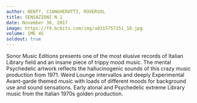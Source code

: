 ```yaml
---
author: NENTY, CIANGHEROTTI, ROVERSOL
title: SENSAZIONI N​.​1
date: November 30, 2017
image: https://f4.bcbits.com/img/a0315757251_10.jpg
volume: SME 45
soldout: true
---
```


Sonor Music Editions presents one of the most elusive records of Italian Library field and an insane piece of trippy mood music. The mental Psychedelic artwork reflects the hallucinogenic sounds of this crazy music production from 1971. Weird Lounge intervallos and deeply Experimental Avant-garde themed music with loads of different moods for background use and sound sensations. Early atonal and Psychedelic extreme Library music from the Italian 1970s golden production.

<script src='http://player.believe.fr/html5player/3614977874433/53f5dde7044c7-350.js' type='text/javascript'></script>